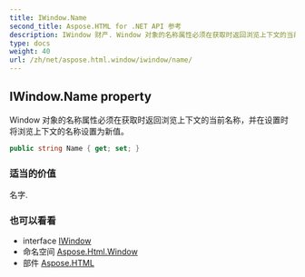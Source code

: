 ```yaml
---
title: IWindow.Name
second_title: Aspose.HTML for .NET API 参考
description: IWindow 财产. Window 对象的名称属性必须在获取时返回浏览上下文的当前名称并在设置时将浏览上下文的名称设置为新值
type: docs
weight: 40
url: /zh/net/aspose.html.window/iwindow/name/
---
```

## IWindow.Name property

Window 对象的名称属性必须在获取时返回浏览上下文的当前名称，并在设置时将浏览上下文的名称设置为新值。

```csharp
public string Name { get; set; }
```

### 适当的价值

名字.

### 也可以看看

* interface [IWindow](../)
* 命名空间 [Aspose.Html.Window](../../iwindow/)
* 部件 [Aspose.HTML](../../../)


